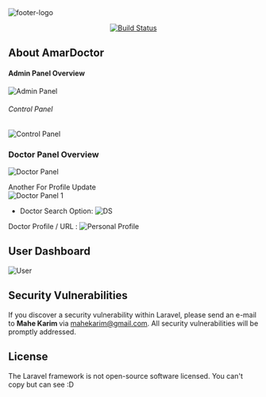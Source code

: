 <p align="center"> <br>

![footer-logo](https://user-images.githubusercontent.com/16819523/75205426-f0397200-579d-11ea-9359-924165583666.png)

</p>

<p align="center">
<a href="https://travis-ci.org/laravel/framework"><img src="https://travis-ci.org/laravel/framework.svg" alt="Build Status"></a>

</p>

## About AmarDoctor
#### Admin Panel Overview
![Admin Panel](https://user-images.githubusercontent.com/16819523/75204073-165d1300-579a-11ea-8b50-954c95dfb075.png) 

###### Control Panel
![Control Panel](https://user-images.githubusercontent.com/16819523/75204242-8cfa1080-579a-11ea-9ee2-f060398286ce.png)

### Doctor Panel Overview

![Doctor Panel](https://user-images.githubusercontent.com/16819523/75205228-6be6ef00-579d-11ea-8714-469ed278d950.png)


Another For Profile Update <br>
![Doctor Panel 1](https://user-images.githubusercontent.com/16819523/75205343-bb2d1f80-579d-11ea-8a4a-39d6320a3402.png)

- Doctor Search Option: 
![DS](https://user-images.githubusercontent.com/16819523/75205839-0c89de80-579f-11ea-9be7-84a68f138b80.png)

Doctor Profile / URL : 
![Personal Profile](https://user-images.githubusercontent.com/16819523/75206494-c33a8e80-57a0-11ea-8267-b20fb04545a3.png)


## User Dashboard

![User](https://user-images.githubusercontent.com/16819523/75206065-be290f80-579f-11ea-95cf-85a189b27ae1.PNG)


## Security Vulnerabilities

If you discover a security vulnerability within Laravel, please send an e-mail to <b> Mahe Karim </b> via [mahekarim@gmail.com](mailto:mahekarim@gmail.com). All security vulnerabilities will be promptly addressed.

## License

The Laravel framework is not open-source software licensed. You can't copy but can see  :D 
